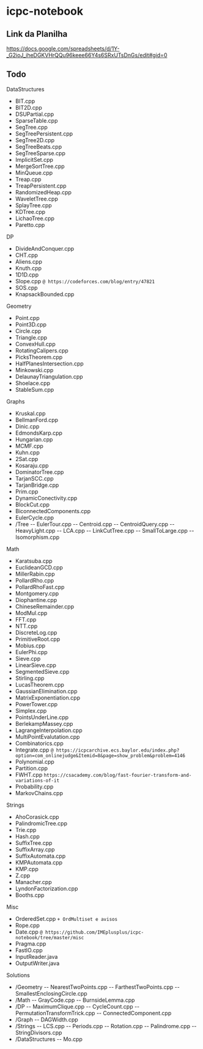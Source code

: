 # icpc-notebook

## Link da Planilha

https://docs.google.com/spreadsheets/d/1Y-_G2ioJ_iheDGKVHrQQu96keee66Y4s6SRxUTsDnGs/edit#gid=0

## Todo

DataStructures
- BIT.cpp
- BIT2D.cpp
- DSUPartial.cpp
- SparseTable.cpp
- SegTree.cpp
- SegTreePersistent.cpp
- SegTree2D.cpp
- SegTreeBeats.cpp
- SegTreeSparse.cpp
- ImplicitSet.cpp
- MergeSortTree.cpp
- MinQueue.cpp
- Treap.cpp
- TreapPersistent.cpp
- RandomizedHeap.cpp
- WaveletTree.cpp
- SplayTree.cpp
- KDTree.cpp
- LichaoTree.cpp
- Paretto.cpp

DP
- DivideAndConquer.cpp
- CHT.cpp
- Aliens.cpp
- Knuth.cpp
- 1D1D.cpp
- Slope.cpp `@ https://codeforces.com/blog/entry/47821`
- SOS.cpp
- KnapsackBounded.cpp

Geometry
- Point.cpp
- Point3D.cpp
- Circle.cpp
- Triangle.cpp
- ConvexHull.cpp
- RotatingCalipers.cpp
- PicksTheorem.cpp
- HalfPlanesIntersection.cpp
- Minkowski.cpp
- DelaunayTriangulation.cpp
- Shoelace.cpp
- StableSum.cpp

Graphs
- Kruskal.cpp
- BellmanFord.cpp
- Dinic.cpp
- EdmondsKarp.cpp
- Hungarian.cpp
- MCMF.cpp
- Kuhn.cpp
- 2Sat.cpp
- Kosaraju.cpp
- DominatorTree.cpp
- TarjanSCC.cpp
- TarjanBridge.cpp
- Prim.cpp
- DynamicConectivity.cpp
- BlockCut.cpp
- BiconnectedComponents.cpp
- EulerCycle.cpp
- /Tree
-- EulerTour.cpp
-- Centroid.cpp
-- CentroidQuery.cpp
-- HeavyLight.cpp
-- LCA.cpp
-- LinkCutTree.cpp
-- SmallToLarge.cpp
-- Isomorphism.cpp

Math
- Karatsuba.cpp
- EuclideanGCD.cpp
- MillerRabin.cpp
- PollardRho.cpp
- PollardRhoFast.cpp
- Montgomery.cpp
- Diophantine.cpp
- ChineseRemainder.cpp
- ModMul.cpp
- FFT.cpp
- NTT.cpp
- DiscreteLog.cpp
- PrimitiveRoot.cpp
- Mobius.cpp
- EulerPhi.cpp
- Sieve.cpp
- LinearSieve.cpp
- SegmentedSieve.cpp
- Stirling.cpp
- LucasTheorem.cpp
- GaussianElimination.cpp
- MatrixExponentiation.cpp
- PowerTower.cpp
- Simplex.cpp
- PointsUnderLine.cpp
- BerlekampMassey.cpp
- LagrangeInterpolation.cpp
- MultiPointEvalutation.cpp
- Combinatorics.cpp
- Integrate.cpp `@ https://icpcarchive.ecs.baylor.edu/index.php?option=com_onlinejudge&Itemid=8&page=show_problem&problem=4146`
- Polynomial.cpp
- Partition.cpp
- FWHT.cpp `https://csacademy.com/blog/fast-fourier-transform-and-variations-of-it`
- Probability.cpp
- MarkovChains.cpp

Strings
- AhoCorasick.cpp
- PalindromicTree.cpp
- Trie.cpp
- Hash.cpp
- SuffixTree.cpp
- SuffixArray.cpp
- SuffixAutomata.cpp
- KMPAutomata.cpp
- KMP.cpp
- Z.cpp
- Manacher.cpp
- LyndonFactorization.cpp
- Booths.cpp

Misc
- OrderedSet.cpp `+ OrdMultiset e avisos`
- Rope.cpp
- Date.cpp `@ https://github.com/IMEplusplus/icpc-notebook/tree/master/misc`
- Pragma.cpp
- FastIO.cpp
- InputReader.java
- OutputWriter.java

Solutions
- /Geometry
-- NearestTwoPoints.cpp
-- FarthestTwoPoints.cpp
-- SmallestEnclosingCircle.cpp
- /Math
-- GrayCode.cpp
-- BurnsideLemma.cpp
- /DP
-- MaximumClique.cpp
-- CycleCount.cpp
-- PermutationTransformTrick.cpp
-- ConnectedComponent.cpp
- /Graph
-- DAGWidth.cpp
- /Strings
-- LCS.cpp
-- Periods.cpp
-- Rotation.cpp
-- Palindrome.cpp
-- StringDivisors.cpp
- /DataStructures
-- Mo.cpp 
